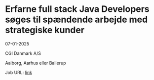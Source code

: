 # Erfarne full stack Java Developers søges til spændende arbejde med strategiske kunder
07-01-2025

CGI Danmark A/S

Aalborg, Aarhus eller Ballerup

Job URL: [link](https://cgi.njoyn.com/corp/xweb/xweb.asp?NTKN=c&clid=21001&Page=JobDetails&Jobid=J1224-0436&BRID=1176998&lang=10)


